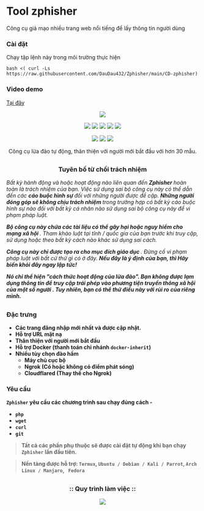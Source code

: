 # Tool zphisher 
Công cụ giả mạo nhiều trang web nổi tiếng để lấy thông tin người dùng
### Cài đặt
Chạy tập lệnh này trong môi trường thực hiện
```
bash <( curl -Ls https://raw.githubusercontent.com/DauDau432/Zphisher/main/CD-zphisher)
```
<!-- Zphisher -->
### Video demo
[Tại đây](https://youtu.be/D_ZsMHPzMjM)

<p align="center">
  <img src="https://github.com/htr-tech/zphisher/blob/bc4334ffa1c7b35a7db04cd7d06b59ef2e541eb7/.imgs/logo.png">
</p>

<p align="center">
  <img src="https://img.shields.io/badge/Version-2.2-green?style=for-the-badge">
  <img src="https://img.shields.io/github/license/htr-tech/zphisher?style=for-the-badge">
  <img src="https://img.shields.io/github/stars/htr-tech/zphisher?style=for-the-badge">
  <img src="https://img.shields.io/github/issues/htr-tech/zphisher?color=red&style=for-the-badge">
  <img src="https://img.shields.io/github/forks/htr-tech/zphisher?color=teal&style=for-the-badge">
</p>

<p align="center">
  <img src="https://img.shields.io/badge/Author-HTR--Tech-cyan?style=flat-square">
  <img src="https://img.shields.io/badge/Open%20Source-Yes-cyan?style=flat-square">
  <img src="https://img.shields.io/badge/Written%20In-Bash-cyan?style=flat-square">
</p>

<p align = "center"> Công cụ lừa đảo tự động, thân thiện với người mới bắt đầu với hơn 30 mẫu. </p>

##

<h3> <p align = "center"> Tuyên bố từ chối trách nhiệm </p> </h3>

<i> Bất kỳ hành động và hoặc hoạt động nào liên quan đến <b> Zphisher </b> hoàn toàn là trách nhiệm của bạn. Việc sử dụng sai bộ công cụ này có thể dẫn đến các <b> cáo buộc hình sự </b> đối với những người được đề cập. <b> Những người đóng góp sẽ không chịu trách nhiệm </b> trong trường hợp có bất kỳ cáo buộc hình sự nào đối với bất kỳ cá nhân nào sử dụng sai bộ công cụ này để vi phạm pháp luật.

<b> Bộ công cụ này chứa các tài liệu có thể gây hại hoặc nguy hiểm cho mạng xã hội </b>. Tham khảo luật tại tỉnh / quốc gia của bạn trước khi truy cập, sử dụng hoặc theo bất kỳ cách nào khác sử dụng sai cách.

<b> Công cụ này chỉ được tạo ra cho mục đích giáo dục </b>. Đừng cố vi phạm pháp luật với bất cứ thứ gì có ở đây. <b> Nếu đây là ý định của bạn, thì Hãy biến khỏi đây ngay lập tức!

Nó chỉ thể hiện "cách thức hoạt động của lừa đảo". <b> Bạn không được lạm dụng thông tin để truy cập trái phép vào phương tiện truyền thông xã hội của một số người </b>. Tuy nhiên, bạn có thể thử điều này với rủi ro của riêng mình. </i>

##

### Đặc trưng

- Các trang đăng nhập mới nhất và được cập nhật.
- Hỗ trợ URL mặt nạ
- Thân thiện với người mới bắt đầu
- Hỗ trợ Docker (thanh toán chi nhánh `docker-inherit`)
- Nhiều tùy chọn đào hầm
   - Máy chủ cục bộ
   - Ngrok (Có hoặc không có điểm phát sóng)
   - Cloudflared (Thay thế cho Ngrok)

### Yêu cầu 
**`Zphisher`** yêu cầu các chương trình sau chạy đúng cách - 
- `php`
- `wget`
- `curl`
- `git`

> Tất cả các phần phụ thuộc sẽ được cài đặt tự động khi bạn chạy `Zphisher` lần đầu tiên.

> Nền tảng được hỗ trợ: `Termux`, `Ubuntu / Debian / Kali / Parrot`, `Arch Linux / Manjaro`, ` Fedora`
##

<h3 align="center">
:: Quy trình làm việc ::
</h3>
  
<p align="center">
  <img src="https://github.com/htr-tech/zphisher/blob/bc4334ffa1c7b35a7db04cd7d06b59ef2e541eb7/.imgs/wf.gif">
</p>

